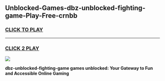 
## Unblocked-Games-dbz-unblocked-fighting-game-Play-Free-crnbb
<h3>
<a href="https://premium76.site?title=dbz-unblocked-fighting-game&ref=18A1">CLICK TO PLAY</a></h3>
<hr>

<h3>
<a href="https://premium76.site?title=dbz-unblocked-fighting-game&ref=18A1">CLICK 2 PLAY</a>
  
</h3>

<a href="https://premium76.site?title=dbz-unblocked-fighting-game&ref=18A1"><img src="https://clearcache.store/games.png"></a>


**dbz-unblocked-fighting-game games unblocked: Your Gateway to Fun and Accessible Online Gaming**
